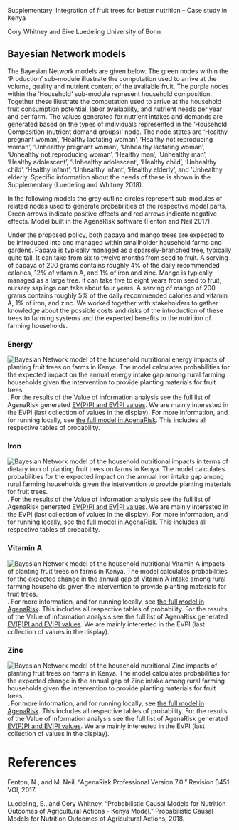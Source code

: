 
Supplementary: Integration of fruit trees for better nutrition – Case
study in Kenya

Cory Whitney and Eike Luedeling University of Bonn

## Bayesian Network models

The Bayesian Network models are given below. The green nodes within the
‘Production’ sub-module illustrate the computation used to arrive at the
volume, quality and nutrient content of the available fruit. The purple
nodes within the ‘Household’ sub-module represent household composition.
Together these illustrate the computation used to arrive at the
household fruit consumption potential, labor availability, and nutrient
needs per year and per farm. The values generated for nutrient intakes
and demands are generated based on the types of individuals represented
in the ‘Household Composition (nutrient demand groups)’ node. The node
states are ‘Healthy pregnant woman’, ‘Healthy lactating woman’, ‘Healthy
not reproducing woman’, ‘Unhealthy pregnant woman’, ‘Unhealthy lactating
woman’, ‘Unhealthy not reproducing woman’, ‘Healthy man’, ‘Unhealthy
man’, ‘Healthy adolescent’, ‘Unhealthy adolescent’, ‘Healthy child’,
‘Unhealthy child’, ‘Healthy infant’, ‘Unhealthy infant’, ‘Healthy
elderly’, and ’Unhealthy elderly. Specific information about the needs
of these is shown in the Supplementary (Luedeling and Whitney 2018).

In the following models the grey outline circles represent sub-modules
of related nodes used to generate probabilities of the respective model
parts. Green arrows indicate positive effects and red arrows indicate
negative effects. Model built in the AgenaRisk software (Fenton and Neil
2017).

Under the proposed policy, both papaya and mango trees are expected to
be introduced into and managed within smallholder household farms and
gardens. Papaya is typically managed as a sparsely-branched tree,
typically quite tall. It can take from six to twelve months from seed to
fruit. A serving of papaya of 200 grams contains roughly 4% of the daily
recommended calories, 12% of vitamin A, and 1% of iron and zinc. Mango
is typically managed as a large tree. It can take five to eight years
from seed to fruit, nursery saplings can take about four years. A
serving of mango of 200 grams contains roughly 5% of the daily
recommended calories and vitamin A, 1% of iron, and zinc. We worked
together with stakeholders to gather knowledge about the possible costs
and risks of the introduction of these trees to farming systems and the
expected benefits to the nutrition of farming households.

### Energy

![Bayesian Network model of the household nutritional energy impacts of
planting fruit trees on farms in Kenya. The model calculates
probabilities for the expected impact on the annual energy intake gap
among rural farming households given the intervention to provide
planting materials for fruit trees.](Figures/AgenaRisk_Energy.png). For
the results of the Value of information analysis see the full list of
AgenaRisk generated [EV(P)PI and EV\|PI
values](./data/EVPI_Minimized/EVPI_Energy.html). We are mainly
interested in the EVPI (last collection of values in the display). For
more information, and for running locally, see [the full model in
AgenaRisk](./Models/BN_Model_Energy_170613.cmp). This includes all
respective tables of probability.

### Iron

![Bayesian Network model of the household nutritional impacts in terms
of dietary iron of planting fruit trees on farms in Kenya. The model
calculates probabilities for the expected impact on the annual iron
intake gap among rural farming households given the intervention to
provide planting materials for fruit
trees.](figures/AgenaRisk_Iron.png). For the results of the Value of
information analysis see the full list of AgenaRisk generated [EV(P)PI
and EV\|PI values](./data/EVPI_Minimized/EVPI_Iron.html). We are mainly
interested in the EVPI (last collection of values in the display). For
more information, and for running locally, see [the full model in
AgenaRisk](./Models/BN_Model_Iron_170613.cmp). This includes all
respective tables of probability.

### Vitamin A

![Bayesian Network model of the household nutritional Vitamin A impacts
of planting fruit trees on farms in Kenya. The model calculates
probabilities for the expected change in the annual gap of Vitamin A
intake among rural farming households given the intervention to provide
planting materials for fruit trees.](figures/AgenaRisk_VitA.png). For
more information, and for running locally, see [the full model in
AgenaRisk](./Models/BN_Model_Vit_A_170613.cmp). This includes all
respective tables of probability. For the results of the Value of
information analysis see the full list of AgenaRisk generated [EV(P)PI
and EV\|PI values](./data/EVPI_Minimized/EVPI_Vit_A.html). We are mainly
interested in the EVPI (last collection of values in the display).

### Zinc

![Bayesian Network model of the household nutritional Zinc impacts of
planting fruit trees on farms in Kenya. The model calculates
probabilities for the expected change in the annual gap of Zinc intake
among rural farming households given the intervention to provide
planting materials for fruit trees.](Figures/AgenaRisk_Zinc.png). For
more information, and for running locally, see [the full model in
AgenaRisk](./Models/BN_Model_Zinc_170415.cmp). This includes all
respective tables of probability. For the results of the Value of
information analysis see the full list of AgenaRisk generated [EV(P)PI
and EV\|PI values](./data/EVPI_Minimized/EVPI_Zinc.html). We are mainly
interested in the EVPI (last collection of values in the display).

# References

Fenton, N., and M. Neil. “AgenaRisk Professional Version 7.0.” Revision
3451 VOI, 2017.

Luedeling, E., and Cory Whitney. “Probabilistic Causal Models for
Nutrition Outcomes of Agricultural Actions - Kenya Model.” Probabilistic
Causal Models for Nutrition Outcomes of Agricultural Actions, 2018.
